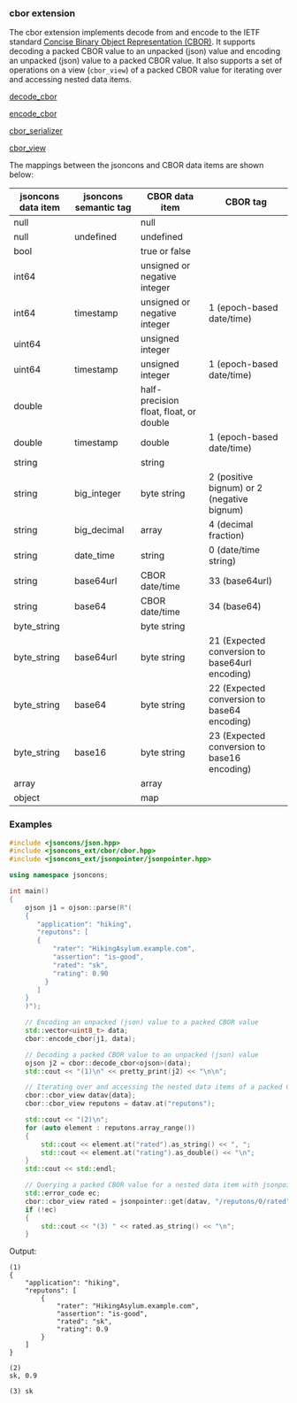 ### cbor extension

The cbor extension implements decode from and encode to the IETF standard [Concise Binary Object Representation (CBOR)](http://cbor.io/).
It supports decoding a packed CBOR value to an unpacked (json) value and
encoding an unpacked (json) value to a packed CBOR value. It also supports a set of operations 
on a view (`cbor_view`) of a packed CBOR value for iterating over and accessing nested data items.

[decode_cbor](decode_cbor.md)

[encode_cbor](encode_cbor.md)

[cbor_serializer](cbor_serializer.md)

[cbor_view](cbor_view.md)

The mappings between the jsoncons and CBOR data items are shown below:

 jsoncons data item | jsoncons semantic tag | CBOR data item | CBOR tag
---------------|------------------|---------------|--------
 null          |                  | null |
 null          | undefined        | undefined |
 bool          |                  | true or false |
 int64         |                  | unsigned or negative integer |
 int64         | timestamp        | unsigned or negative integer | 1 (epoch-based date/time)
 uint64        |                  | unsigned integer |
 uint64        | timestamp        | unsigned integer | 1 (epoch-based date/time)
 double        |                  | half-precision float, float, or double |
 double        | timestamp        | double | 1 (epoch-based date/time)
 string        |                  | string |
 string        | big_integer      | byte string | 2 (positive bignum) or 2 (negative bignum)  
 string        | big_decimal      | array | 4 (decimal fraction)
 string        | date_time        | string | 0 (date/time string) 
 string        | base64url        | CBOR date/time | 33 (base64url)
 string        | base64           | CBOR date/time | 34 (base64)
 byte_string   |                  | byte string |
 byte_string   | base64url        | byte string | 21 (Expected conversion to base64url encoding)
 byte_string   | base64           | byte string | 22 (Expected conversion to base64 encoding)
 byte_string   | base16           | byte string | 23 (Expected conversion to base16 encoding)
 array         |                  | array |
 object        |                  | map |

### Examples

```c++
#include <jsoncons/json.hpp>
#include <jsoncons_ext/cbor/cbor.hpp>
#include <jsoncons_ext/jsonpointer/jsonpointer.hpp>

using namespace jsoncons;

int main()
{
    ojson j1 = ojson::parse(R"(
    {
       "application": "hiking",
       "reputons": [
       {
           "rater": "HikingAsylum.example.com",
           "assertion": "is-good",
           "rated": "sk",
           "rating": 0.90
         }
       ]
    }
    )");

    // Encoding an unpacked (json) value to a packed CBOR value
    std::vector<uint8_t> data;
    cbor::encode_cbor(j1, data);

    // Decoding a packed CBOR value to an unpacked (json) value
    ojson j2 = cbor::decode_cbor<ojson>(data);
    std::cout << "(1)\n" << pretty_print(j2) << "\n\n";

    // Iterating over and accessing the nested data items of a packed CBOR value
    cbor::cbor_view datav{data};    
    cbor::cbor_view reputons = datav.at("reputons");    

    std::cout << "(2)\n";
    for (auto element : reputons.array_range())
    {
        std::cout << element.at("rated").as_string() << ", ";
        std::cout << element.at("rating").as_double() << "\n";
    }
    std::cout << std::endl;

    // Querying a packed CBOR value for a nested data item with jsonpointer
    std::error_code ec;
    cbor::cbor_view rated = jsonpointer::get(datav, "/reputons/0/rated", ec);
    if (!ec)
    {
        std::cout << "(3) " << rated.as_string() << "\n";
    }
```
Output:
```
(1)
{
    "application": "hiking",
    "reputons": [
        {
            "rater": "HikingAsylum.example.com",
            "assertion": "is-good",
            "rated": "sk",
            "rating": 0.9
        }
    ]
}

(2)
sk, 0.9

(3) sk
```

